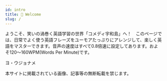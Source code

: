 ```yaml
---
id: intro
title: 🎵 Welcome
slug: /
---
```


ようこそ、笑いの渦巻く英語学習の世界「コメディ宇和島」へ！　このページでは、日常でよく使う英語フレーズをユーモアたっぷりにアレンジして、楽しく英語をマスターできます。音声の速度はすべて0.8倍速に設定してあります。およそ120～160WPM(Words Per Minute)です。

ヨ・ウジョナメ

本サイトに掲載されている画像、記事等の無断転載を禁じます。
